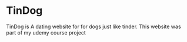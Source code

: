 # TinDog
TinDog is A dating website for for dogs just like tinder. This website was part of my udemy course project   
